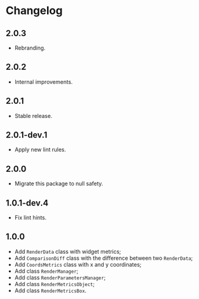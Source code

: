 # Changelog

## 2.0.3

* Rebranding.

## 2.0.2

* Internal improvements.

## 2.0.1

* Stable release.

## 2.0.1-dev.1

* Apply new lint rules.

## 2.0.0

* Migrate this package to null safety.

## 1.0.1-dev.4

* Fix lint hints.

## 1.0.0

* Add `RenderData` class with widget metrics;
* Add `ComparisonDiff` class with the difference between two `RenderData`;
* Add `CoordsMetrics` class with x and y coordinates;
* Add class `RenderManager`;
* Add class `RenderParametersManager`;
* Add class `RenderMetricsObject`;
* Add class `RenderMetricsBox`.

